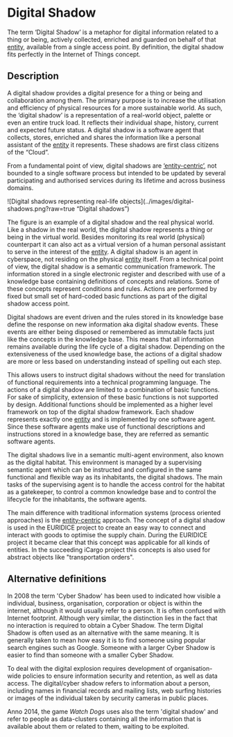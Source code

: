 # Digital Shadow

The term ‘Digital Shadow’ is a metaphor for digital information related to a thing or being, actively collected, enriched and guarded on behalf of that [entity](entity.md), available from a single access point. By definition, the digital shadow fits perfectly in the Internet of Things concept.

## Description
A digital shadow provides a digital presence for a thing or being and collaboration among them. The primary purpose is to increase the utilisation and efficiency of physical resources for a more sustainable world. As such, the ‘digital shadow’ is a representation of a real-world object, palette or even an entire truck load. It reflects their individual shape, history, current and expected future status. 
A digital shadow is a software agent that collects, stores, enriched and shares the information like a personal assistant of the [entity](entity.md) it represents. These shadows are first class citizens of the “Cloud”.

From a fundamental point of view, digital shadows are [‘entity-centric’](entity.md), not bounded to a single software process but intended to be updated by several participating and authorised services during its lifetime and across business domains.

![Digital shadows representing real-life objects](../images/digital-shadows.png?raw=true “Digital shadows”)

The figure is an example of a digital shadow and the real physical world. Like a shadow in the real world, the digital shadow represents a thing or being in the virtual world. Besides monitoring its real world (physical) counterpart it can also act as a virtual version of a human personal assistant to serve in the interest of the [entity](entity.md). A digital shadow is an agent in cyberspace, not residing on the physical [entity](entity.md) itself.
From a technical point of view, the digital shadow is a semantic communication framework. The information stored in a single electronic register and described with use of a knowledge base containing definitions of concepts and relations. Some of these concepts represent conditions and rules. Actions are performed by fixed but small set of hard-coded basic functions as part of the digital shadow access point.

Digital shadows are event driven and the rules stored in its knowledge base define the response on new information aka digital shadow events. These events are either being disposed or remembered as immutable facts just like the concepts in the knowledge base. This means that all information remains available during the life cycle of a  digital shadow.
Depending on the extensiveness of the used knowledge base, the actions of a digital shadow are more or less based on understanding instead of spelling out each step.
 
This allows users to instruct digital shadows without the need for translation of functional requirements into a technical programming language. The actions of a digital shadow are limited to a combination of basic functions. For sake of simplicity, extension of these basic  functions is not supported by design. Additional functions should be implemented as a higher level framework on top of the digital shadow framework. Each shadow represents exactly one [entity](entity.md) and is implemented by one software agent. Since these software agents make use of functional descriptions and instructions stored in a knowledge base, they are referred as semantic software agents.

The digital shadows live in a semantic multi-agent environment, also known as the digital habitat. This environment is managed by a supervising semantic agent which can be instructed and configured in the same functional and flexible way as its inhabitants, the digital shadows. The main tasks of the supervising agent is to handle the access control for the habitat as a gatekeeper, to control a common knowledge base and to control the lifecycle for the inhabitants, the software agents. 

The main difference with traditional information systems (process oriented approaches) is the [entity-centric](entity.md) approach. The  concept of a digital shadow is used in the EURIDICE project to create an easy way to connect and interact with goods to optimise the supply chain. During the EURIDICE project it became clear that this concept was applicable for all kinds of entities. In the succeeding iCargo project this concepts is also used for abstract objects like "transportation orders".

## Alternative definitions

In 2008 the term 'Cyber Shadow' has been used to indicated how visible a individual, business, organisation, corporation or object is within the internet, although it would usually refer to a person. It is often confused with Internet footprint. Although very similar, the distinction lies in the fact that no interaction is required to obtain a Cyber Shadow. The term Digital Shadow is often used as an alternative with the same meaning.
It is generally taken to mean how easy it is to find someone using popular search engines such as Google. Someone with a larger Cyber Shadow is easier to find than someone with a smaller Cyber Shadow.

To deal with the digital explosion requires development of organisation-wide policies to ensure information security and retention, as well as data access. The digital/cyber shadow refers to information about a person, including names in financial records and mailing lists, web surfing histories or images of the individual taken by security cameras in public places.

Anno 2014, the game *Watch Dogs* uses also the term 'digital shadow' and refer to people as data-clusters containing all the information that is available about them or related to them, waiting to be exploited.